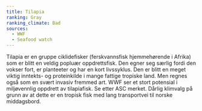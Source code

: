```yaml
---
title: Tilapia
ranking: Gray
ranking_climate: Bad
sources:
  - WWF
  - Seafood watch
---
```

Tilapia er en gruppe ciklidefisker (ferskvannsfisk hjemmehørende i Afrika) som er blitt en veldig popluær oppdrettsfisk. Den egner seg særlig fordi den vokser fort, er planteeter og har en kort livssyklus. Den er blitt en meget viktig inntekts- og proteinkilde i mange fattige tropiske land. Men regnes også som en svært invasiv fremmed art. WWF ser et stort potensial i miljøvennlig oppdrett av tilapiafisk. Se etter ASC merket. Dårlig klimvalg på grunn av at dette er en tropisk fisk med lang transportvei til norske middagsbord.